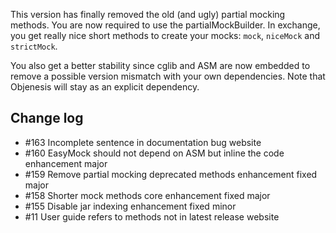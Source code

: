 This version has finally removed the old (and ugly) partial mocking methods. You are now required to use the partialMockBuilder. In exchange, you get really nice short methods to create your mocks: `mock`, `niceMock` and `strictMock`.
 
You also get a better stability since cglib and ASM are now embedded to remove a possible version mismatch with your own dependencies. Note that Objenesis will stay as an explicit dependency.

Change log
----------
* #163 Incomplete sentence in documentation bug website
* #160 EasyMock should not depend on ASM but inline the code enhancement major
* #159 Remove partial mocking deprecated methods enhancement fixed major
* #158 Shorter mock methods core enhancement fixed major
* #155 Disable jar indexing enhancement fixed minor
* #11 User guide refers to methods not in latest release website
